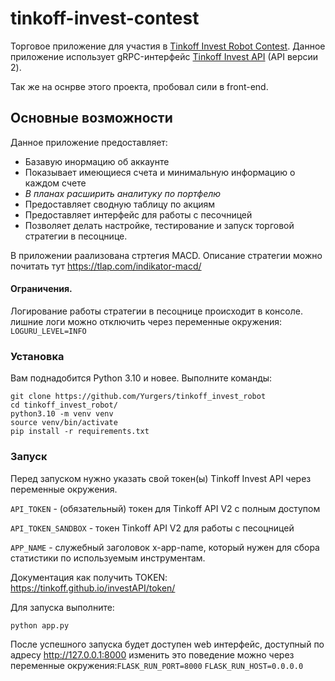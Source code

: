 # tinkoff-invest-contest
Торговое приложение для участия в [Tinkoff Invest Robot Contest](https://github.com/Tinkoff/invest-robot-contest).
Данное приложение использует gRPC-интерфейс [Tinkoff Invest API](https://github.com/Tinkoff/investAPI) (API версии 2).

Так же на оснрве этого проекта, пробовал сили в front-end.

## Основные возможности
Данное приложение предоставляет:
- Базавую инормацию об аккаунте
- Показывает имеющиеся счета и минимальную информацию о каждом счете 
- _В планах расширить аналитуку по портфелю_
- Предоставляет сводную таблицу по акциям
- Предоставляет интерфейс для работы с песочницей
- Позволяет делать настройке, тестирование и запуск торговой стратегии в песоцнице.

В приложении раализована стртегия MACD. Описание стратегии можно почитать тут https://tlap.com/indikator-macd/

#### Ограничения.
Логирование работы стратегии в песоцнице происходит в консоле.
лишние логи можно отключить через переменные окружения: `LOGURU_LEVEL=INFO`

### Установка

Вам поднадобится Python 3.10 и новее.
Выполните команды:
```shell
git clone https://github.com/Yurgers/tinkoff_invest_robot
cd tinkoff_invest_robot/
python3.10 -m venv venv
source venv/bin/activate
pip install -r requirements.txt
```


### Запуск
Перед запуском нужно указать свой токен(ы) Tinkoff Invest API через переменные окружения. 

`API_TOKEN` - (обязательный) токен для Tinkoff API V2 с полным доступом

`API_TOKEN_SANDBOX` - токен Tinkoff API V2 для работы с песоцницей

`APP_NAME` - служебный заголовок x-app-name, который нужен для сбора статистики по используемым инструментам.

Документация как получить TOKEN:
https://tinkoff.github.io/investAPI/token/

Для запуска выполните:
```shell
python app.py
```

После успешного запуска будет доступен web интерфейс, доступный по адресу http://127.0.0.1:8000
изменить это поведение можно через переменные окружения:`FLASK_RUN_PORT=8000`
`FLASK_RUN_HOST=0.0.0.0`